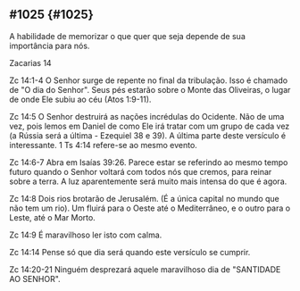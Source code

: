## #1025 {#1025}

A habilidade de memorizar o que quer que seja depende de sua importância para nós.

Zacarias 14

Zc 14:1-4 O Senhor surge de repente no final da tribulação. Isso é chamado de &quot;O dia do Senhor&quot;. Seus pés estarão sobre o Monte das Oliveiras, o lugar de onde Ele subiu ao céu (Atos 1:9-11).

Zc 14:5 O Senhor destruirá as nações incrédulas do Ocidente. Não de uma vez, pois lemos em Daniel de como Ele irá tratar com um grupo de cada vez (a Rússia será a última - Ezequiel 38 e 39). A última parte deste versículo é interessante. 1 Ts 4:14 refere-se ao mesmo evento.

Zc 14:6-7 Abra em Isaías 39:26\. Parece estar se referindo ao mesmo tempo futuro quando o Senhor voltará com todos nós que cremos, para reinar sobre a terra. A luz aparentemente será muito mais intensa do que é agora.

Zc 14:8 Dois rios brotarão de Jerusalém. (É a única capital no mundo que não tem um rio). Um fluirá para o Oeste até o Mediterrâneo, e o outro para o Leste, até o Mar Morto.

Zc 14:9 É maravilhoso ler isto com calma.

Zc 14:14 Pense só que dia será quando este versículo se cumprir.

Zc 14:20-21 Ninguém desprezará aquele maravilhoso dia de &quot;SANTIDADE AO SENHOR&quot;.